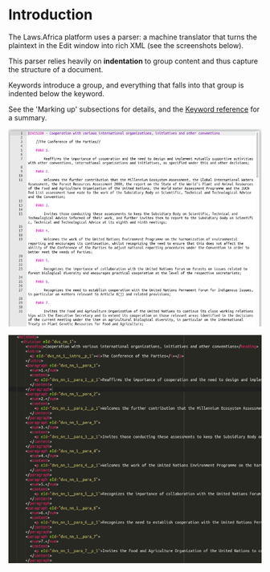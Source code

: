 # Introduction

The Laws.Africa platform uses a parser: a machine translator that turns the plaintext in the Edit window into rich XML (see the screenshots below).

This parser relies heavily on **indentation** to group content and thus capture the structure of a document.

Keywords introduce a group, and everything that falls into that group is indented below the keyword.

See the 'Marking up' subsections for details, and the [Keyword reference](keyword-reference.md) for a summary.

![](<../.gitbook/assets/image (29).png>)

![](<../.gitbook/assets/image (285).png>)
